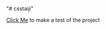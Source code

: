 "# csstaiji" 

[Click Me](https://lotuswalking.github.io/csstaiji/) to make a test of the project


